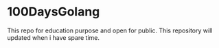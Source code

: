 # 100DaysGolang
This repo for education purpose and open for public. This repository will updated when i have spare time.

